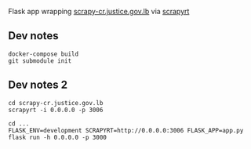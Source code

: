 Flask app wrapping [scrapy-cr.justice.gov.lb](https://github.com/shadiakiki1986/scrapy-cr.justice.gov.lb) via [scrapyrt](http://scrapyrt.readthedocs.io/)


## Dev notes

```
docker-compose build
git submodule init
```

## Dev notes 2
```
cd scrapy-cr.justice.gov.lb
scrapyrt -i 0.0.0.0 -p 3006

cd ...
FLASK_ENV=development SCRAPYRT=http://0.0.0.0:3006 FLASK_APP=app.py flask run -h 0.0.0.0 -p 3000
```
